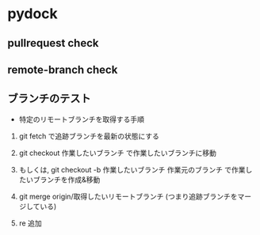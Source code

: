 # pydock

## pullrequest check

## remote-branch check 

## ブランチのテスト
- 特定のリモートブランチを取得する手順
1. git fetch で追跡ブランチを最新の状態にする
2. git checkout 作業したいブランチ で作業したいブランチに移動
2. もしくは, git checkout -b 作業したいブランチ 作業元のブランチ で作業したいブランチを作成&移動
3. git merge origin/取得したいリモートブランチ (つまり追跡ブランチをマージしている)



4. re 追加
